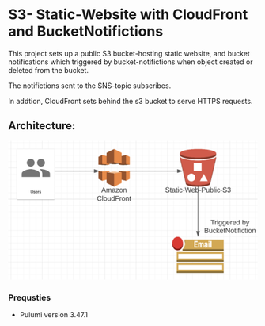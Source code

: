 # S3- Static-Website with CloudFront and BucketNotifictions

This project sets up a public S3 bucket-hosting static website, and bucket notifications which triggered by bucket-notifictions when object created or deleted from the bucket.

The notifictions sent to the SNS-topic subscribes.

In addtion, CloudFront sets behind the s3 bucket to serve HTTPS requests. 




## Architecture: ##
![Alt text](lucid.png?raw=true "Title")


### Prequsties # 

* Pulumi version 3.47.1



